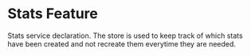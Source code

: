 # Stats Feature
Stats service declaration. The store is used to keep track of which stats have been created and not recreate them everytime they are needed.
